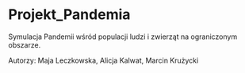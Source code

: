# Projekt_Pandemia
Symulacja Pandemii wśród populacji ludzi i zwierząt na ograniczonym obszarze.

Autorzy:
 Maja Leczkowska, 
 Alicja Kalwat,
 Marcin Krużycki
